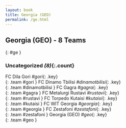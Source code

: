 ```yaml
---
layout: book
title: Georgia (GEO)
permalink: /ge.html
---
```


## Georgia (GEO) - 8 Teams
{: #ge }









### Uncategorized _(8)_{:.count}

FC Dila Gori   _#gori_{: .key} <br>
{: .team #gori }
FC Dinamo Tbilisi   _#dinamotbilisi_{: .key} <br>
{: .team #dinamotbilisi }
FC Gagra   _#gagra_{: .key} <br>
{: .team #gagra }
FC Metalurgi Rustavi   _#rustavi_{: .key} <br>
{: .team #rustavi }
FC Torpedo Kutaisi   _#kutaisi_{: .key} <br>
{: .team #kutaisi }
FC WIT Georgia   _#georgia_{: .key} <br>
{: .team #georgia }
FC Zestafoni   _#zestafoni_{: .key} <br>
{: .team #zestafoni }
Georgia  (GEO)  _#geo_{: .key} <br>
{: .team #geo }


 

